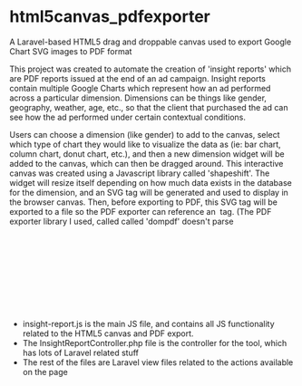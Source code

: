 # html5canvas_pdfexporter
A Laravel-based HTML5 drag and droppable canvas used to export Google Chart SVG images to PDF format

This project was created to automate the creation of 'insight reports' which are PDF reports issued at the end of an ad campaign. Insight reports contain multiple Google Charts which represent how an ad performed across a particular dimension. Dimensions can be things like gender, geography, weather, age, etc., so that the client that purchased the ad can see how the ad performed under certain contextual conditions. 

Users can choose a dimension (like gender) to add to the canvas, select which type of chart they would like to visualize the data as (ie: bar chart, column chart, donut chart, etc.), and then a new dimension widget will be added to the canvas, which can then be dragged around. This interactive canvas was created using a Javascript library called 'shapeshift'. The widget will resize itself depending on how much data exists in the database for the dimension, and an SVG tag will be generated and used to display in the browser canvas. Then, before exporting to PDF, this SVG tag will be exported to a file so the PDF exporter can reference an <img> tag. (The PDF exporter library I used, called called 'dompdf' doesn't parse <svg> tags). Using the rough CSS of the canvas, dompdf will create the PDF.


- insight-report.js is the main JS file, and contains all JS functionality related to the HTML5 canvas and PDF export. 
- The InsightReportController.php file is the controller for the tool, which has lots of Laravel related stuff
- The rest of the files are Laravel view files related to the actions available on the page
